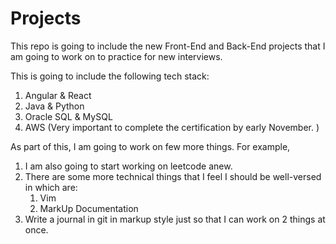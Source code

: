 # Projects
This repo is going to include the new Front-End and Back-End projects that I am going to work on to practice for new interviews. 

This is going to include the following tech stack:
1. Angular & React
2. Java & Python
3. Oracle SQL & MySQL
4. AWS (Very important to complete the certification by early November. )

As part of this, I am going to work on few more things. For example,

1. I am also going to start working on leetcode anew. 
2. There are some more technical things that I feel I should be well-versed in which are:
   1. Vim
   2. MarkUp Documentation
3. Write a journal in git in markup style just so that I can work on 2 things at once. 

